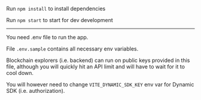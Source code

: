 Run `npm install` to install dependencies

Run `npm start` to start for dev development

---

You need .env file to run the app.

File `.env.sample` contains all necessary env variables.

Blockchain explorers (i.e. backend) can run on public keys provided in this file, although you will quickly hit an API limit and will have to wait for it to cool down.

You will however need to change `VITE_DYNAMIC_SDK_KEY` env var for Dynamic SDK (i.e. authorization).
